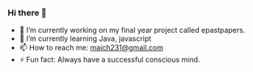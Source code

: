 ### Hi there 👋
- 🔭 I’m currently working on my final year project called epastpapers.
- 🌱 I’m currently learning Java, javascript
- 📫 How to reach me: maich231@gmail.com
- ⚡ Fun fact: Always have a successful conscious mind.

<!--
**mainalito/mainalito** is a ✨ _special_ ✨ repository because its `README.md` (this file) appears on your GitHub profile.

Here are some ideas to get you started:


-->
